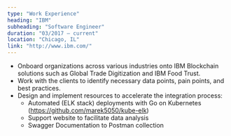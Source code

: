 ```yaml
---
type: "Work Experience"
heading: "IBM"
subheading: "Software Engineer"
duration: "03/2017 – current"
location: "Chicago, IL"
link: "http://www.ibm.com/"
---
```


* Onboard organizations across various industries onto IBM Blockchain solutions such as Global Trade Digitization and IBM Food Trust.
* Work with the clients to identify necessary data points, pain points, and best practices.
* Design and implement resources to accelerate the integration process:
    * Automated (ELK stack) deployments with Go on Kubernetes (https://github.com/marek5050/kube-elk)
    * Support website to facilitate data analysis
    * Swagger Documentation to Postman collection
